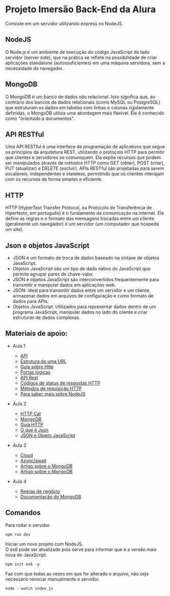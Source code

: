 # Projeto Imersão Back-End da Alura

Consiste em um servidor utilizando express no NodeJS.

## NodeJS

O Node.js é um ambiente de execução do código JavaScript do lado servidor (server side), que na prática se reflete na possibilidade de criar aplicações standalone 
(autossuficientes) em uma máquina servidora, sem a necessidade do navegador.

## MongoDB

O MongoDB é um banco de dados não relacional. Isso significa que, ao contrário dos bancos de dados relacionais (como MySQL ou PostgreSQL) que estruturam os dados em 
tabelas com linhas e colunas rigidamente definidas, o MongoDB utiliza uma abordagem mais flexível. Ele é conhecido como "orientado a documentos".

## API RESTful

Uma API RESTful é uma interface de programação de aplicativos que segue os princípios da arquitetura REST, utilizando o protocolo HTTP para permitir que clientes e servidores 
se comuniquem. Ela expõe recursos que podem ser manipulados através de métodos HTTP como GET (obter), POST (criar), PUT (atualizar) e DELETE (excluir). 
APIs RESTful são projetadas para serem escaláveis, independentes e stateless, permitindo que os clientes interajam com os recursos de forma simples e eficiente.

## HTTP

HTTP (HyperText Transfer Protocol, ou Protocolo de Transferência de Hipertexto, em português) é o fundamento da comunicação na internet. Ele define as regras e o formato 
das mensagens trocadas entre um cliente (geralmente um navegador) e um servidor (um computador que hospeda um site).

## Json e objetos JavaScript

* JSON é um formato de troca de dados baseado na sintaxe de objetos JavaScript.
* Objetos JavaScript são um tipo de dado nativo do JavaScript que permite agrupar pares de chave-valor.
* JSON e objetos JavaScript são interconvertidos frequentemente para transmitir e manipular dados em aplicações web.
* JSON: Ideal para transmitir dados entre um servidor e um cliente, armazenar dados em arquivos de configuração e como formato de dados para APIs.
* Objetos JavaScript: Utilizados para representar dados dentro de um programa JavaScript, manipular dados no lado do cliente e criar estruturas de dados complexas.

## Materiais de apoio:

* Aula 1
    - [API](https://www.alura.com.br/artigos/api)
    - [Estrutura de uma URL](https://www.alura.com.br/artigos/estrutura-url)
    - [Guia sobre Http]( https://www.alura.com.br/artigos/http)
    - [Portas lógicas](https://www.alura.com.br/artigos/portas-logicas-tipos-caracteristicas)
    - [API Rest](https://www.alura.com.br/artigos/rest-conceito-e-fundamentos) 
    - [Códigos de status de respostas HTTP](https://developer.mozilla.org/pt-BR/docs/Web/HTTP/Status)
    - [Métodos de requisição HTTP](https://developer.mozilla.org/pt-BR/docs/Web/HTTP/Methods)
    - [Para saber mais sobre NodeJS](https://www.alura.com.br/artigos/node-js?srsltid=AfmBOoqMnhghsa5Hm41BEPzIo-EfHo4ZPz5XdE7FSQEYtjwVPe2u5YT2)
      
* Aula 2 
    - [HTTP Cat](https://http.cat/)
    - [MongoDB](https://cloud.mongodb.com/)
    - [Guia HTTP](https://www.alura.com.br/artigos/http)
    - [O que é Json](https://www.alura.com.br/artigos/o-que-e-json)
    - [JSON e Objeto JavaScript](https://www.alura.com.br/artigos/json-e-objeto-javascript-sao-a-mesma-coisa)
      
* Aula 3
    - [Cloud](https://www.alura.com.br/artigos/cloud)
    - [Async/await](https://www.alura.com.br/artigos/async-await-no-javascript-o-que-e-e-quando-usar)
    - [Artigo sobre o MongoDB](https://www.alura.com.br/artigos/mongodb-o-banco-baseado-em-documentos)
    - [Artigo sobre o MongoDB](https://www.alura.com.br/artigos/mongodb-o-banco-baseado-em-documentos)
      
* Aula 4
    - [Regras de negócio](https://www.alura.com.br/artigos/o-que-sao-regras-de-negocio)
    - [Documentação do MongoDB](https://www.mongodb.com/pt-br/docs/drivers/node/current/usage-examples/insert-operations/)

## Comandos 

Para rodar o servidor

`npm run dev` 

Iniciar um novo projeto com NodeJS. <br>
O es6 pode ser atualizado pois serve para informar que é a versão mais nova do JavaScript.

`npm init es6 -y`

Faz com que todas as vezes em que for alterado o arquivo, não seja necessário reiniciar manualmente o servidor.

`node --watch index.js`
